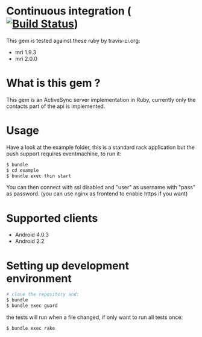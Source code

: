 

# Continuous integration ([![Build Status](https://secure.travis-ci.org/schmurfy/as.png)](http://travis-ci.org/schmurfy/as))

This gem is tested against these ruby by travis-ci.org:

- mri 1.9.3
- mri 2.0.0

# What is this gem ?
This gem is an ActiveSync server implementation in Ruby, currently only the contacts part of the api is implemented.

# Usage

Have a look at the example folder, this is a standard rack application but the push support
requires eventmachine, to run it:
```bash
$ bundle
$ cd example
$ bundle exec thin start
```

You can then connect with ssl disabled and "user" as username with "pass" as password.
(you can use nginx as frontend to enable https if you want)


# Supported clients
- Android 4.0.3
- Android 2.2

# Setting up development environment

```bash
# clone the repository and:
$ bundle
$ bundle exec guard
```

the tests will run when a file changed, if only want to run all tests once:

```bash
$ bundle exec rake
```

